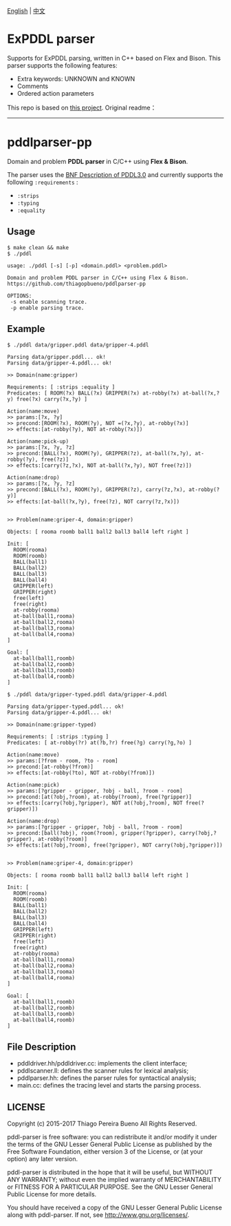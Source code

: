 [English](README.md) | [中文](README_zh.md)

# ExPDDL parser

Supports for ExPDDL parsing, written in C++ based on Flex and Bison. This parser supports the following features:

* Extra keywords: UNKNOWN and KNOWN
* Comments
* Ordered action parameters



This repo is based on [this project](https://github.com/thiagopbueno/pddlparser-pp). Original readme：

---


# pddlparser-pp

Domain and problem **PDDL parser** in C/C++ using **Flex & Bison**.

The parser uses the [BNF Description of PDDL3.0](http://zeus.ing.unibs.it/ipc-5/bnf.pdf) and currently supports the following ```:requirements``` :

* ```:strips```
* ```:typing```
* ```:equality```

## Usage

```
$ make clean && make
$ ./pddl

usage: ./pddl [-s] [-p] <domain.pddl> <problem.pddl>

Domain and problem PDDL parser in C/C++ using Flex & Bison.
https://github.com/thiagopbueno/pddlparser-pp

OPTIONS:
 -s	enable scanning trace.
 -p	enable parsing trace.
```

## Example

```
$ ./pddl data/gripper.pddl data/gripper-4.pddl

Parsing data/gripper.pddl... ok!
Parsing data/gripper-4.pddl... ok!

>> Domain(name:gripper)

Requirements: [ :strips :equality ]
Predicates: [ ROOM(?x) BALL(?x) GRIPPER(?x) at-robby(?x) at-ball(?x,?y) free(?x) carry(?x,?y) ]

Action(name:move)
>> params:[?x, ?y]
>> precond:[ROOM(?x), ROOM(?y), NOT =(?x,?y), at-robby(?x)]
>> effects:[at-robby(?y), NOT at-robby(?x)])

Action(name:pick-up)
>> params:[?x, ?y, ?z]
>> precond:[BALL(?x), ROOM(?y), GRIPPER(?z), at-ball(?x,?y), at-robby(?y), free(?z)]
>> effects:[carry(?z,?x), NOT at-ball(?x,?y), NOT free(?z)])

Action(name:drop)
>> params:[?x, ?y, ?z]
>> precond:[BALL(?x), ROOM(?y), GRIPPER(?z), carry(?z,?x), at-robby(?y)]
>> effects:[at-ball(?x,?y), free(?z), NOT carry(?z,?x)])


>> Problem(name:griper-4, domain:gripper)

Objects: [ rooma roomb ball1 ball2 ball3 ball4 left right ]

Init: [
  ROOM(rooma)
  ROOM(roomb)
  BALL(ball1)
  BALL(ball2)
  BALL(ball3)
  BALL(ball4)
  GRIPPER(left)
  GRIPPER(right)
  free(left)
  free(right)
  at-robby(rooma)
  at-ball(ball1,rooma)
  at-ball(ball2,rooma)
  at-ball(ball3,rooma)
  at-ball(ball4,rooma)
]

Goal: [
  at-ball(ball1,roomb)
  at-ball(ball2,roomb)
  at-ball(ball3,roomb)
  at-ball(ball4,roomb)
]
```

```
$ ./pddl data/gripper-typed.pddl data/gripper-4.pddl

Parsing data/gripper-typed.pddl... ok!
Parsing data/gripper-4.pddl... ok!

>> Domain(name:gripper-typed)

Requirements: [ :strips :typing ]
Predicates: [ at-robby(?r) at(?b,?r) free(?g) carry(?g,?o) ]

Action(name:move)
>> params:[?from - room, ?to - room]
>> precond:[at-robby(?from)]
>> effects:[at-robby(?to), NOT at-robby(?from)])

Action(name:pick)
>> params:[?gripper - gripper, ?obj - ball, ?room - room]
>> precond:[at(?obj,?room), at-robby(?room), free(?gripper)]
>> effects:[carry(?obj,?gripper), NOT at(?obj,?room), NOT free(?gripper)])

Action(name:drop)
>> params:[?gripper - gripper, ?obj - ball, ?room - room]
>> precond:[ball(?obj), room(?room), gripper(?gripper), carry(?obj,?gripper), at-robby(?room)]
>> effects:[at(?obj,?room), free(?gripper), NOT carry(?obj,?gripper)])


>> Problem(name:griper-4, domain:gripper)

Objects: [ rooma roomb ball1 ball2 ball3 ball4 left right ]

Init: [
  ROOM(rooma)
  ROOM(roomb)
  BALL(ball1)
  BALL(ball2)
  BALL(ball3)
  BALL(ball4)
  GRIPPER(left)
  GRIPPER(right)
  free(left)
  free(right)
  at-robby(rooma)
  at-ball(ball1,rooma)
  at-ball(ball2,rooma)
  at-ball(ball3,rooma)
  at-ball(ball4,rooma)
]

Goal: [
  at-ball(ball1,roomb)
  at-ball(ball2,roomb)
  at-ball(ball3,roomb)
  at-ball(ball4,roomb)
]
```

## File Description

* pddldriver.hh/pddldriver.cc: implements the client interface;
* pddlscanner.ll: defines the scanner rules for lexical analysis;
* pddlparser.hh: defines the parser rules for syntactical analysis;
* main.cc: defines the tracing level and starts the parsing process.

## LICENSE

Copyright (c) 2015-2017 Thiago Pereira Bueno
All Rights Reserved.

pddl-parser is free software: you can redistribute it and/or modify
it under the terms of the GNU Lesser General Public License as published by
the Free Software Foundation, either version 3 of the License, or
(at your option) any later version.

pddl-parser is distributed in the hope that it will be useful,
but WITHOUT ANY WARRANTY; without even the implied warranty of
MERCHANTABILITY or FITNESS FOR A PARTICULAR PURPOSE.  See the
GNU Lesser General Public License for more details.

You should have received a copy of the GNU Lesser General Public License
along with pddl-parser. If not, see <http://www.gnu.org/licenses/>.
